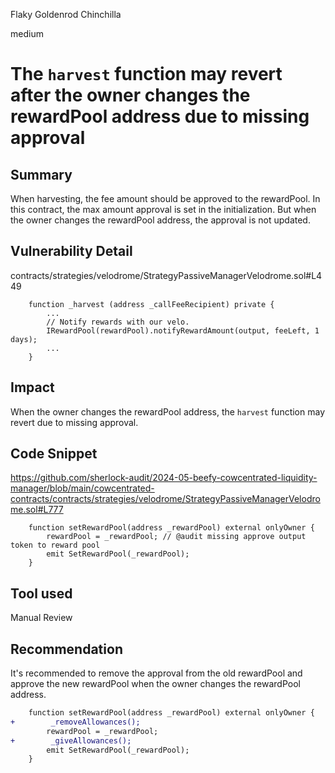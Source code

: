 Flaky Goldenrod Chinchilla

medium

# The `harvest` function may revert after the owner changes the rewardPool address due to missing approval


## Summary
When harvesting, the fee amount should be approved to the rewardPool.
In this contract, the max amount approval is set in the initialization.
But when the owner changes the rewardPool address, the approval is not updated.

## Vulnerability Detail
contracts/strategies/velodrome/StrategyPassiveManagerVelodrome.sol#L449
```solidity
    function _harvest (address _callFeeRecipient) private {
        ...
        // Notify rewards with our velo. 
        IRewardPool(rewardPool).notifyRewardAmount(output, feeLeft, 1 days);
        ...
    }
```

## Impact
When the owner changes the rewardPool address, the `harvest` function may revert due to missing approval.

## Code Snippet
https://github.com/sherlock-audit/2024-05-beefy-cowcentrated-liquidity-manager/blob/main/cowcentrated-contracts/contracts/strategies/velodrome/StrategyPassiveManagerVelodrome.sol#L777
```solidity
    function setRewardPool(address _rewardPool) external onlyOwner {
        rewardPool = _rewardPool; // @audit missing approve output token to reward pool
        emit SetRewardPool(_rewardPool);
    }
```

## Tool used

Manual Review

## Recommendation
It's recommended to remove the approval from the old rewardPool and approve the new rewardPool when the owner changes the rewardPool address.

```diff
    function setRewardPool(address _rewardPool) external onlyOwner {
+        _removeAllowances();
        rewardPool = _rewardPool;
+        _giveAllowances();
        emit SetRewardPool(_rewardPool);
    }
```
